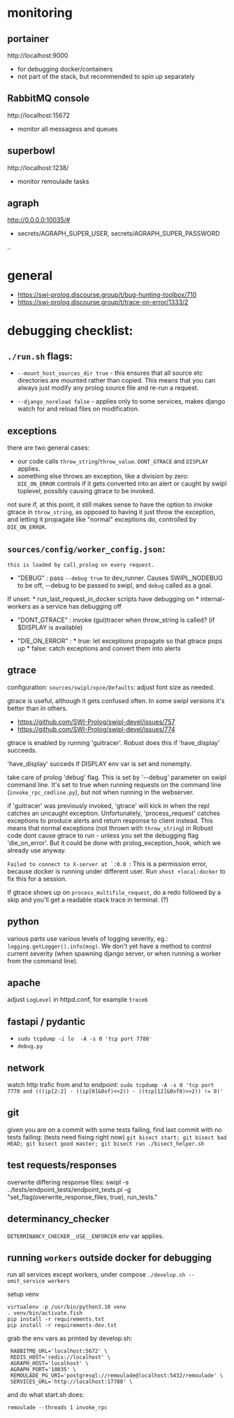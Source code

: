 # monitoring

## portainer
http://localhost:9000

* for debugging docker/containers
* not part of the stack, but recommended to spin up separately


## RabbitMQ console
http://localhost:15672
* monitor all messagess and queues

## superbowl
http://localhost:1238/
* monitor remoulade tasks

## agraph
http://0.0.0.0:10035/#
* secrets/AGRAPH_SUPER_USER, secrets/AGRAPH_SUPER_PASSWORD

..

# general
* https://swi-prolog.discourse.group/t/bug-hunting-toolbox/710
* https://swi-prolog.discourse.group/t/trace-on-error/1333/2


# debugging checklist:

## `./run.sh` flags:
	
* `--mount_host_sources_dir true` - this ensures that all source etc directories are mounted rather than copied. This means that you can always just modify any prolog source file and re-run a request.
	
* `--django_noreload false` - applies only to some services, makes django watch for and reload files on modification.

## exceptions
there are two general cases:
* our code calls `throw_string`/`throw_value`. `DONT_GTRACE` and `DISPLAY` applies.
* something else throws an exception, like a division by zero: `DIE_ON_ERROR` controls if it gets converted into an alert or caught by swipl toplevel, possibly causing gtrace to be invoked.

not sure if, at this point, it still makes sense to have the option to invoke gtrace in `throw_string`, as opposed to having it just throw the exception, and letting it propagate like "normal" exceptions do, controlled by `DIE_ON_ERROR`.   


## `sources/config/worker_config.json`:
	this is loaded by call_prolog on every request.
    
* "DEBUG" : pass `--debug true` to dev_runner. Causes SWIPL_NODEBUG to be off, --debug to be passed to swipl, and `debug` called as a goal.  

If unset:
		* run_last_request_in_docker scripts have debugging on
		* internal-workers as a service has debugging off

* "DONT_GTRACE" : invoke (gui)tracer when throw_string is called? (if $DISPLAY is available)
    
* "DIE_ON_ERROR" : 
		* true: let exceptions propagate so that gtrace pops up
		* false: catch exceptions and convert them into alerts


## gtrace	

configuration: `sources/swipl/xpce/Defaults`: adjust font size as needed.

gtrace is useful, although it gets confused often. In some swipl versions it's better than in others.
* https://github.com/SWI-Prolog/swipl-devel/issues/757
* https://github.com/SWI-Prolog/swipl-devel/issues/774

gtrace is enabled by running 'guitracer'. Robust does this if 'have_display' succeeds.
	
'have_display' succeds if DISPLAY env var is set and nonempty. 
	
take care of prolog 'debug' flag. This is set by '--debug' parameter on swipl command line. It's set to true when running requests on the command line (`invoke_rpc_cmdline.py`), but not when running in the webserver. 
	
if 'guitracer' was previously invoked, 'gtrace' will kick in when the repl catches an uncaught exception. Unfortunately, 'process_request' catches exceptions to produce alerts and return response to client instead. This means that normal exceptions (not thrown with `throw_string`) in Robust code dont cause gtrace to run - unless you set the debugging flag 'die_on_error'. But it could be done with prolog_exception_hook, which we already use anyway.

```Failed to connect to X-server at `:0.0 ```: This is a permission error, because docker is running under different user. Run `xhost +local:docker` to fix this for a session.

If gtrace shows up on `process_multifile_request`, do a redo followed by a skip and you'll get a readable stack trace in terminal. (?)
	

## python
various parts use various levels of logging severity, eg.: `logging.getLogger().info(msg)`. We don't yet have a method to control current severity (when spawning django server, or when running a worker from the command line).

## apache
adjust `LogLevel` in httpd.conf, for example `trace6`

## fastapi / pydantic
* ```sudo tcpdump -i lo  -A -s 0 'tcp port 7788'```
* `debug.py`

## network
 watch http trafic from and to endpoint:
```sudo tcpdump -A -s 0 'tcp port 7778 and (((ip[2:2] - ((ip[0]&0xf)<<2)) - ((tcp[12]&0xf0)>>2)) != 0)'```

## git

given you are on a commit with some tests failing, find last commit with no tests failing:
		(tests need fixing right now)
```git bisect start; git bisect bad HEAD; git bisect good master; git bisect run ./bisect_helper.sh```


## test requests/responses

overwrite differing response files:
swipl -s ../tests/endpoint_tests/endpoint_tests.pl  -g "set_flag(overwrite_response_files, true), run_tests."



## determinancy_checker
`DETERMINANCY_CHECKER__USE__ENFORCER` env var applies.


## running `workers` outside docker for debugging
run all services except workers, under compose
`./develop.sh --omit_service workers`

setup venv
```
virtualenv -p /usr/bin/python3.10 venv
. venv/bin/activate.fish
pip install -r requirements.txt
pip install -r requirements-dev.txt
```
grab the env vars as printed by develop.sh:
```
 RABBITMQ_URL='localhost:5672' \
 REDIS_HOST='redis://localhost' \
 AGRAPH_HOST='localhost' \
 AGRAPH_PORT='10035' \
 REMOULADE_PG_URI='postgresql://remoulade@localhost:5432/remoulade' \
 SERVICES_URL='http://localhost:17788' \
```
and do what start.sh does:
```
remoulade --threads 1 invoke_rpc
```


